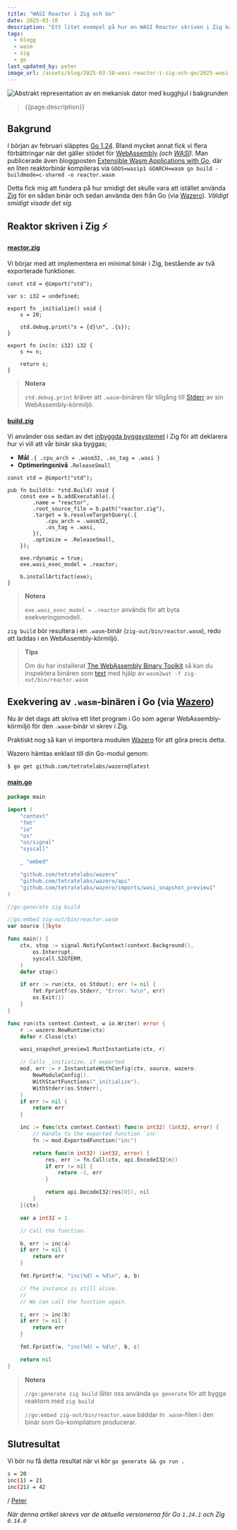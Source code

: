 ```yaml
---
title: "WASI Reactor i Zig och Go"
date: 2025-03-10
description: "Ett litet exempel på hur en WASI Reactor skriven i Zig kan integreras och exekveras i Go med hjälp av Wazero."
tags:
  - blogg
  - wasm
  - zig
  - go
last_updated_by: peter
image_url: /assets/blog/2025-03-10-wasi-reactor-i-zig-och-go/2025-wasi-reactor.png
---
```


![Abstrakt representation av en mekanisk dator med kugghjul i bakgrunden]({{page.image_url}})

> {{page.description}}

## Bakgrund

I början av februari släpptes [Go 1.24](https://go.dev/doc/go1.24).
Bland mycket annat fick vi flera förbättringar när det gäller stödet för [WebAssembly](https://webassembly.org/)
_(och [WASI](https://wasi.dev/))_.
Man publicerade även bloggposten [Extensible Wasm Applications with Go](https://go.dev/blog/wasmexport),
där en liten reaktorbinär kompileras via `GOOS=wasip1 GOARCH=wasm go build -buildmode=c-shared -o reactor.wasm`

Detta fick mig att fundera på hur smidigt det skulle vara att istället använda [Zig](https://ziglang.org/)
för en sådan binär och sedan använda den från Go (via [Wazero](https://wazero.io/)). _Väldigt smidigt visade det sig._

## Reaktor skriven i Zig ⚡

#### [reactor.zig](/assets/blog/2025-03-10-wasi-reactor-i-zig-och-go/reactor.zig)

Vi börjar med att implementera en minimal binär i Zig,
bestående av två exporterade funktioner.

```zig
const std = @import("std");

var s: i32 = undefined;

export fn _initialize() void {
    s = 20;

    std.debug.print("s = {d}\n", .{s});
}

export fn inc(n: i32) i32 {
    s += n;

    return s;
}
```

> **Notera**
>
> `std.debug.print` kräver att `.wasm`-binären får tillgång till [Stderr](https://en.wikipedia.org/wiki/Standard_streams#Standard_error_(stderr)) av sin WebAssembly-körmiljö.

#### [build.zig](/assets/blog/2025-03-10-wasi-reactor-i-zig-och-go/build.zig)

Vi använder oss sedan av det
[inbyggda byggsystemet](https://ziglang.org/documentation/master/#Zig-Build-System)
i Zig för att deklarera hur vi vill att vår binär ska byggas;

- **Mål** `.{ .cpu_arch = .wasm32, .os_tag = .wasi }`
- **Optimeringsnivå** `.ReleaseSmall`

```zig
const std = @import("std");

pub fn build(b: *std.Build) void {
    const exe = b.addExecutable(.{
        .name = "reactor",
        .root_source_file = b.path("reactor.zig"),
        .target = b.resolveTargetQuery(.{
            .cpu_arch = .wasm32,
            .os_tag = .wasi,
        }),
        .optimize = .ReleaseSmall,
    });

    exe.rdynamic = true;
    exe.wasi_exec_model = .reactor;

    b.installArtifact(exe);
}
```

> **Notera**
>
> `exe.wasi_exec_model = .reactor` används för att byta exekveringsmodell.

`zig build` bör resultera i en `.wasm`-binär (`zig-out/bin/reactor.wasm`), redo att laddas i en WebAssembly-körmiljö.


> **Tips**
>
> Om du har installerat [The WebAssembly Binary Toolkit](https://github.com/WebAssembly/wabt)
> så kan du inspektera binären som [text](https://webassembly.github.io/spec/core/text/)
> med hjälp av `wasm2wat -f zig-out/bin/reactor.wasm`

## Exekvering av `.wasm`-binären i Go (via [Wazero](https://wazero.io/))

Nu är det dags att skriva ett litet program i Go som agerar WebAssembly-körmiljö för den `.wasm`-binär vi skrev i Zig.

Praktiskt nog så kan vi importera modulen [Wazero](https://wazero.io/) för att göra precis detta.

Wazero hämtas enklast till din Go-modul genom:
```console
$ go get github.com/tetratelabs/wazero@latest
```

#### [main.go](/assets/blog/2025-03-10-wasi-reactor-i-zig-och-go/main.go)

```go
package main

import (
	"context"
	"fmt"
	"io"
	"os"
	"os/signal"
	"syscall"

	_ "embed"

	"github.com/tetratelabs/wazero"
	"github.com/tetratelabs/wazero/api"
	"github.com/tetratelabs/wazero/imports/wasi_snapshot_preview1"
)

//go:generate zig build

//go:embed zig-out/bin/reactor.wasm
var source []byte

func main() {
	ctx, stop := signal.NotifyContext(context.Background(),
		os.Interrupt,
		syscall.SIGTERM,
	)
	defer stop()

	if err := run(ctx, os.Stdout); err != nil {
		fmt.Fprintf(os.Stderr, "Error: %v\n", err)
		os.Exit(1)
	}
}

func run(ctx context.Context, w io.Writer) error {
	r := wazero.NewRuntime(ctx)
	defer r.Close(ctx)

	wasi_snapshot_preview1.MustInstantiate(ctx, r)

	// Calls _initialize, if exported
	mod, err := r.InstantiateWithConfig(ctx, source, wazero.
		NewModuleConfig().
		WithStartFunctions("_initialize").
		WithStderr(os.Stderr),
	)
	if err != nil {
		return err
	}

	inc := func(ctx context.Context) func(n int32) (int32, error) {
		// Handle to the exported function `inc`
		fn := mod.ExportedFunction("inc")

		return func(n int32) (int32, error) {
			res, err := fn.Call(ctx, api.EncodeI32(n))
			if err != nil {
				return -1, err
			}

			return api.DecodeI32(res[0]), nil
		}
	}(ctx)

	var a int32 = 1

	// Call the function.

	b, err := inc(a)
	if err != nil {
		return err
	}

	fmt.Fprintf(w, "inc(%d) = %d\n", a, b)

	// The instance is still alive.
	//
	// We can call the function again.

	c, err := inc(b)
	if err != nil {
		return err
	}

	fmt.Fprintf(w, "inc(%d) = %d\n", b, c)

	return nil
}
```

> **Notera**
>
> `//go:generate zig build` låter oss använda `go generate` för att bygga reaktorn med `zig build`
>
> `//go:embed zig-out/bin/reactor.wasm` bäddar in `.wasm`-filen i den binär som Go-kompilatorn producerar.

## Slutresultat

Vi bör nu få detta resultat när vi kör `go generate && go run .`

```sh
s = 20
inc(1) = 21
inc(21) = 42
```

/ [Peter](/peter)

_När denna artikel skrevs var de aktuella versionerna för Go `1.24.1` och Zig `0.14.0`_

